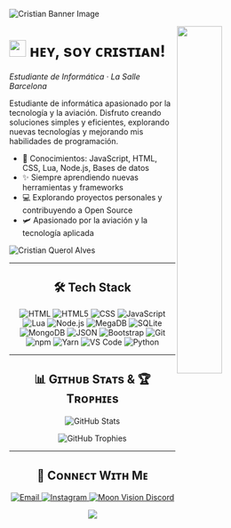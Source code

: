 <!--Banner-->
![Cristian Banner Image](./banner.png)

<!--Night Owl image-->
<div>
  <img align="right" width="40%" src="https://owlbertsio-resized.s3.amazonaws.com/Popper.psd.full.png">
</div>

<!--Header Name-->
# <img src="https://emojis.slackmojis.com/emojis/images/1531849430/4246/blob-sunglasses.gif?1531849430" width="30"/> ʜᴇʏ, sᴏʏ ᴄʀɪsᴛɪᴀɴ!
*Estudiante de Informática · La Salle Barcelona*
<br />

<!--Start Intro-->               
<p align="left">
Estudiante de informática apasionado por la tecnología y la aviación. Disfruto creando soluciones simples y eficientes, explorando nuevas tecnologías y mejorando mis habilidades de programación.
</p>

- 🌱 Conocimientos: JavaScript, HTML, CSS, Lua, Node.js, Bases de datos  
- ✨ Siempre aprendiendo nuevas herramientas y frameworks  
- 💻 Explorando proyectos personales y contribuyendo a Open Source  
- 🛩 Apasionado por la aviación y la tecnología aplicada

<!--Profile Count Badge-->
<p align="left">
  <img src="https://komarev.com/ghpvc/?username=cristianquerolalves1&label=Profile%20views&color=770677&style=for-the-badge&logo=star" alt="Cristian Querol Alves" style="padding-right:20px;" />
</p>

---

<h2 align="center">🛠 Tech Stack</h2>
<p align="center">
  <!-- Lenguajes / Frontend -->
  <img src="https://img.shields.io/badge/HTML-E34F26?style=for-the-badge&logo=html5&logoColor=white" alt="HTML">
  <img src="https://img.shields.io/badge/HTML5-E34F26?style=for-the-badge&logo=html5&logoColor=white" alt="HTML5">
  <img src="https://img.shields.io/badge/CSS-1572B6?style=for-the-badge&logo=css3&logoColor=white" alt="CSS">
  <img src="https://img.shields.io/badge/JavaScript-F7DF1E?style=for-the-badge&logo=javascript&logoColor=black" alt="JavaScript">
  <img src="https://img.shields.io/badge/Lua-2C2D72?style=for-the-badge&logo=lua&logoColor=white" alt="Lua">
  <img src="https://img.shields.io/badge/Node.js-339933?style=for-the-badge&logo=node.js&logoColor=white" alt="Node.js">

  <!-- Bases de datos -->
  <img src="https://img.shields.io/badge/MegaDB-0f52ba?style=for-the-badge&logo=megadb&logoColor=white" alt="MegaDB">
  <img src="https://img.shields.io/badge/SQLite-003B57?style=for-the-badge&logo=sqlite&logoColor=white" alt="SQLite">
  <img src="https://img.shields.io/badge/MongoDB-47A248?style=for-the-badge&logo=mongodb&logoColor=white" alt="MongoDB">
  <img src="https://img.shields.io/badge/JSON-000000?style=for-the-badge&logo=json&logoColor=white" alt="JSON">

  <!-- Frameworks / Librerías -->
  <img src="https://img.shields.io/badge/Bootstrap-7952B3?style=for-the-badge&logo=bootstrap&logoColor=white" alt="Bootstrap">

  <!-- Herramientas -->
  <img src="https://img.shields.io/badge/Git-F05032?style=for-the-badge&logo=git&logoColor=white" alt="Git">
  <img src="https://img.shields.io/badge/npm-CB3837?style=for-the-badge&logo=npm&logoColor=white" alt="npm">
  <img src="https://img.shields.io/badge/Yarn-2C8EBB?style=for-the-badge&logo=yarn&logoColor=white" alt="Yarn">
  <img src="https://img.shields.io/badge/VSCode-007ACC?style=for-the-badge&logo=visual-studio-code&logoColor=white" alt="VS Code">
  <img src="https://img.shields.io/badge/Python-3776AB?style=for-the-badge&logo=python&logoColor=white" alt="Python">
</p>


---

<!--GitHub Stats & Trophies-->
<h2 align="center">📊 Gɪᴛʜᴜʙ Sᴛᴀᴛs & 🏆 Tʀᴏᴘʜɪᴇs</h2>
<p align="center">
  <img src="https://github-readme-stats.vercel.app/api?username=cristianquerolalves1&show_icons=true&theme=nightowl" alt="GitHub Stats" />
</p>
<p align="center">
  <img src="https://github-profile-trophy.vercel.app/?username=cristianquerolalves1&no-bg=true&row=1&column=5" alt="GitHub Trophies" />
</p>

---

<!--Connect With Me / Socials-->
<h2 align="center">🤝 Cᴏɴɴᴇᴄᴛ Wɪᴛʜ Mᴇ</h2>
<p align="center">
  <a href="mailto:cristianquerol7@gmail.com" target="_blank">
    <img src="https://img.shields.io/badge/Gmail-D14836?style=for-the-badge&logo=gmail&logoColor=white" alt="Email">
  </a>
  <a href="https://www.instagram.com/cristianquerool" target="_blank">
    <img src="https://img.shields.io/badge/Instagram-E1306C?style=for-the-badge&logo=instagram&logoColor=white" alt="Instagram">
  </a>
  <a href="https://discord.gg/HtJ8uMQBed" target="_blank">
    <img src="https://img.shields.io/badge/Moon%20Vision-7289DA?style=for-the-badge&logo=discord&logoColor=white" alt="Moon Vision Discord">
  </a>
</p>

<!--Footer--> 
<p align="center">
  <img src="https://capsule-render.vercel.app/api?type=waving&color=gradient&height=65&section=footer"/>
</p>
